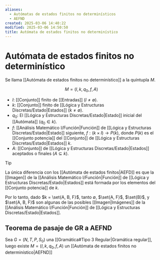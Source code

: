 ```yaml
---
aliases:
  - Autómatas de estados finitos no determinísticos
  - AEFND
created: 2025-03-06 14:40:22
modified: 2025-03-06 14:50:50
title: Autómata de estados finitos no determinístico
---
```


# Autómata de estados finitos no determinístico

Se llama [[Autómata de estados finitos no determinístico]] a la quíntupla $M$.

$$
M = \left( I, k, q_0, f, A \right)
$$

- $I$: [[Conjunto]] finito de [[Entradas]] ($I \neq \emptyset$).
- $k$: [[Conjunto]] finito de [[Lógica y Estructuras Discretas/Estado|Estados]] ($k \neq \emptyset$).
- $q_0$: El [[Lógica y Estructuras Discretas/Estado|Estado]] inicial del [[Autómata]] ($q_0 \in k$).
- $f$: [[Análisis Matemático I/Función|Función]] de [[Lógica y Estructuras Discretas/Estado|Estado]] siguiente, $f: \left( k \times I \right) \to P \left( k \right)$, donde $P(k)$ es el [[Conjunto potencia]] del [[Conjunto]] de [[Lógica y Estructuras Discretas/Estado|Estados]] $k$.
- $A$: [[Conjunto]] de [[Lógica y Estructuras Discretas/Estado|Estados]] aceptados o finales ($A \subseteq k$).

> [!tip]
> La única diferencia con los [[Autómata de estados finitos|AEFD]] es que la [[Imagen]] de la [[Análisis Matemático I/Función|Función]] de [[Lógica y Estructuras Discretas/Estado|Estados]] está formada por los elementos del [[Conjunto potencia]] de $k$.
> 
> Por lo tanto, dado $k = \set{A, B, F}$, tanto $\emptyset$, $\set{A, F}$, $\set{B}$, y $\set{A, B, F}$ son algunas de las posibles [[Imagen|Imágenes]] de la [[Análisis Matemático I/Función|Función]] de [[Lógica y Estructuras Discretas/Estado|Estados]].

## Teorema de pasaje de GR a AEFND
Sea $G = \left( N, T, P, S_0 \right)$ una [[Gramática#Tipo 3 Regular|Gramática regular]], luego existe $M = \left( I, k, q_0, f, A \right)$ un [[Autómata de estados finitos no determinístico|AEFND]]